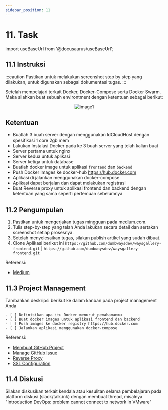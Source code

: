 ```yaml
---
sidebar_position: 11
---
```


# 11. Task

import useBaseUrl from '@docusaurus/useBaseUrl';

## 11.1 Instruksi

:::caution
Pastikan untuk melakukan screenshot step by step yang dilakukan, untuk digunakan sebagai dokumentasi tugas.
:::

Setelah mempelajari terkait Docker, Docker-Compose serta Docker Swarm. Maka silahkan buat sebuah environtment dengan ketentuan sebagai berikut:

<center>
<img alt="image1" src={useBaseUrl('img/docs/w12.png')} />
</center>

## Ketentuan
- Buatlah 3 buah server dengan menggunakan IdCloudHost dengan spesifikasi 1 core 2gb mem
- Lakukan Instalasi Docker pada ke 3 buah server yang telah kalian buat
- Server pertama untuk nginx 
- Server kedua untuk aplikasi
- Server ketiga untuk database
- Buatlah docker image untuk aplikasi `frontend` dan `backend`
- Push Docker Images ke docker-hub https://hub.docker.com
- Aplikasi di jalankan menggunakan docker-compose
- Aplikasi dapat berjalan dan dapat melakukan registrasi
- Buat Reverse proxy untuk aplikasi frontend dan backend dengan ketentuan yang sama seperti pertemuan sebelumnya

## 11.2 Pengumpulan
1. Pastikan untuk mengerjakan tugas mingguan pada medium.com.
2. Tulis step-by-step yang telah Anda lakukan secara detail dan sertakan screenshot setiap prosesnya. 
3. Setelah menyelesaikan tugas, silakan publish artikel yang sudah dibuat.
4. Clone Aplikasi berikut ini ```https://github.com/dumbwaysdev/waysgallery-frontend.git``` | ```https://github.com/dumbwaysdev/waysgallery-frontend.git```

Referensi:
- [Medium](https://ebook.dumbways.id/do-s1-gettingstarted/Getting-Started/Medium/Medium)

## 11.3 Project Management
Tambahkan deskripsi berikut ke dalam kanban pada project management Anda
```
- [ ] Definisikan apa itu Docker menurut pemahamanmu
- [ ] Buat docker images untuk aplikasi frontend dan backend
- [ ] Push images ke docker registry https://hub.docker.com
- [ ] Jalankan aplikasi menggunakan docker-compose
```                                     

Referensi:
- [Membuat GitHub Project](https://ebook.dumbways.id/do-s1-gettingstarted/Getting-Started/Project-Management/Make-Project-Management)
- [Manage GitHub Issue](https://ebook.dumbways.id/do-s1-gettingstarted/Getting-Started/Project-Management/Issue-Dan-Status-Project)
- [Reverse Proxy](https://ebook.dumbways.id/do-s2-cloud-computing/CloudComputing/Reverse-Proxy#54-create-reverse-proxy)
- [SSL Configuration](https://ebook.dumbways.id/do-s2-cloud-computing/CloudComputing/Reverse-Proxy#56-ssl-configuration)

## 11.4 Diskusi
Silakan diskusikan terkait kendala atau kesulitan selama pembelajaran pada platform diskusi (slack/talk.ink) dengan membuat thread, misalnya "Introduction DevOps: problem cannot connect to network in VMware" 